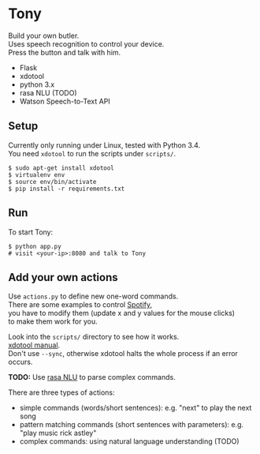 # Tony

Build your own butler.  
Uses speech recognition to control your device.  
Press the button and talk with him.

- Flask
- xdotool
- python 3.x
- rasa NLU (TODO)
- Watson Speech-to-Text API

## Setup

Currently only running under Linux, tested with Python 3.4.  
You need `xdotool` to run the scripts under `scripts/`.

    $ sudo apt-get install xdotool
    $ virtualenv env
    $ source env/bin/activate
    $ pip install -r requirements.txt

## Run

To start Tony:

    $ python app.py
    # visit <your-ip>:8080 and talk to Tony

## Add your own actions

Use `actions.py` to define new one-word commands.  
There are some examples to control [Spotify](https://github.com/samuelantonioli/spotify-for-linux),  
you have to modify them (update x and y values for the mouse clicks)  
to make them work for you.  

Look into the `scripts/` directory to see how it works.  
[xdotool manual](http://www.semicomplete.com/projects/xdotool/xdotool.xhtml).  
Don't use `--sync`, otherwise xdotool halts the whole process if an error occurs.  

**TODO:** Use [rasa NLU](https://github.com/golastmile/rasa_nlu) to parse complex commands.  

There are three types of actions:

- simple commands (words/short sentences): e.g. "next" to play the next song
- pattern matching commands (short sentences with parameters): e.g. "play music rick astley"
- complex commands: using natural language understanding (TODO)
